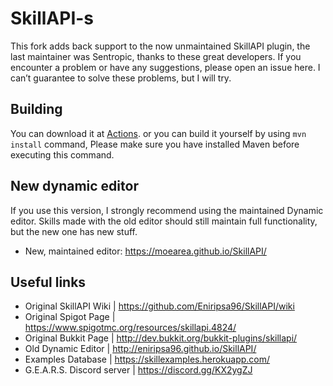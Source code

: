 # SkillAPI-s
This fork adds back support to the now unmaintained SkillAPI plugin, the last maintainer was Sentropic, thanks to these great developers.
If you encounter a problem or have any suggestions, please open an issue here. I can’t guarantee to solve these problems, but I will try.

## Building

You can download it at [Actions](https://github.com/MoeArea/SkillAPI/actions/workflows/maven.yml).
or you can build it yourself by using `mvn install` command, Please make sure you have installed Maven before executing this command.

## New dynamic editor
If you use this version, I strongly recommend using the maintained Dynamic editor.
Skills made with the old editor should still maintain full functionality, but the new one has new stuff.
* New, maintained editor: https://moearea.github.io/SkillAPI/

## Useful links
* Original SkillAPI Wiki    | https://github.com/Eniripsa96/SkillAPI/wiki
* Original Spigot Page      | https://www.spigotmc.org/resources/skillapi.4824/
* Original Bukkit Page      | http://dev.bukkit.org/bukkit-plugins/skillapi/
* Old Dynamic Editor        | http://eniripsa96.github.io/SkillAPI/
* Examples Database         | https://skillexamples.herokuapp.com/
* G.E.A.R.S. Discord server | https://discord.gg/KX2ygZJ
